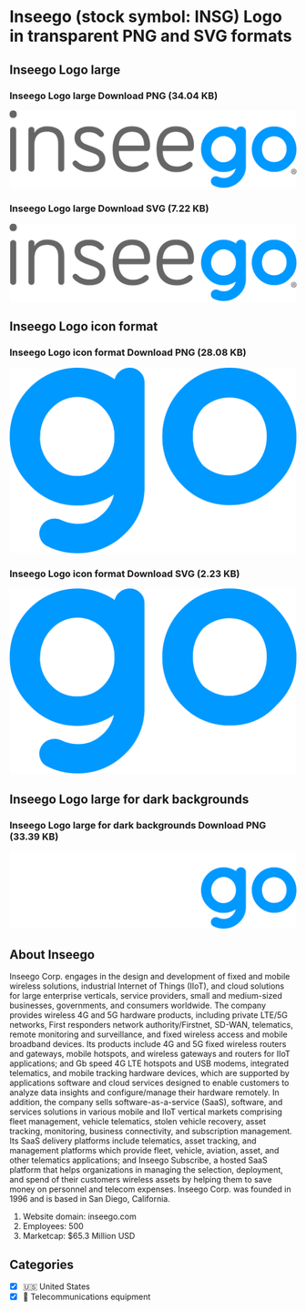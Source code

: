 # Inseego (stock symbol: INSG) Logo in transparent PNG and SVG formats

## Inseego Logo large

### Inseego Logo large Download PNG (34.04 KB)

![Inseego Logo large Download PNG (34.04 KB)](/img/orig/INSG_BIG-94409d15.png)

### Inseego Logo large Download SVG (7.22 KB)

![Inseego Logo large Download SVG (7.22 KB)](/img/orig/INSG_BIG-12e18e55.svg)

## Inseego Logo icon format

### Inseego Logo icon format Download PNG (28.08 KB)

![Inseego Logo icon format Download PNG (28.08 KB)](/img/orig/INSG-09c066f6.png)

### Inseego Logo icon format Download SVG (2.23 KB)

![Inseego Logo icon format Download SVG (2.23 KB)](/img/orig/INSG-4d2df98a.svg)

## Inseego Logo large for dark backgrounds

### Inseego Logo large for dark backgrounds Download PNG (33.39 KB)

![Inseego Logo large for dark backgrounds Download PNG (33.39 KB)](/img/orig/INSG_BIG.D-29f454c9.png)

## About Inseego

Inseego Corp. engages in the design and development of fixed and mobile wireless solutions, industrial Internet of Things (IIoT), and cloud solutions for large enterprise verticals, service providers, small and medium-sized businesses, governments, and consumers worldwide. The company provides wireless 4G and 5G hardware products, including private LTE/5G networks, First responders network authority/Firstnet, SD-WAN, telematics, remote monitoring and surveillance, and fixed wireless access and mobile broadband devices. Its products include 4G and 5G fixed wireless routers and gateways, mobile hotspots, and wireless gateways and routers for IIoT applications; and Gb speed 4G LTE hotspots and USB modems, integrated telematics, and mobile tracking hardware devices, which are supported by applications software and cloud services designed to enable customers to analyze data insights and configure/manage their hardware remotely. In addition, the company sells software-as-a-service (SaaS), software, and services solutions in various mobile and IIoT vertical markets comprising fleet management, vehicle telematics, stolen vehicle recovery, asset tracking, monitoring, business connectivity, and subscription management. Its SaaS delivery platforms include telematics, asset tracking, and management platforms which provide fleet, vehicle, aviation, asset, and other telematics applications; and Inseego Subscribe, a hosted SaaS platform that helps organizations in managing the selection, deployment, and spend of their customers wireless assets by helping them to save money on personnel and telecom expenses. Inseego Corp. was founded in 1996 and is based in San Diego, California.

1. Website domain: inseego.com
2. Employees: 500
3. Marketcap: $65.3 Million USD


## Categories
- [x] 🇺🇸 United States
- [x] 📡 Telecommunications equipment
